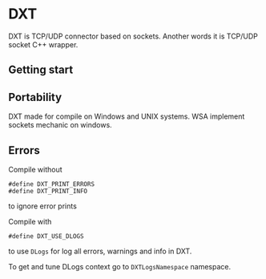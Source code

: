 # DXT

DXT is TCP/UDP connector based on sockets. Another words it is TCP/UDP socket C++ wrapper.

## Getting start

## Portability
DXT made for compile on Windows and UNIX systems.
WSA implement sockets mechanic on windows.

## Errors

Compile without 
```
#define DXT_PRINT_ERRORS
#define DXT_PRINT_INFO
```
to ignore error prints

Compile with
```
#define DXT_USE_DLOGS
```
to use `DLogs` for log all errors, warnings and info in DXT.

To get and tune DLogs context go to `DXTLogsNamespace` namespace.
